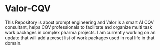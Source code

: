 # Valor-CQV
This Repository is about prompt engineering and Valor is a smart AI CQV consultant, helps CQV professionals to facilitate and organize multi task work packages in complex pharma projects. I am currently working on an update that will add a preset list of work packages used in real life in that domain. 

